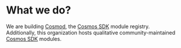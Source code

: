 # What we do?

We are building [Cosmod](https://cosmod.xyz), the [Cosmos SDK](https://docs.cosmos.network) module registry.  
Additionally, this organization hosts qualitative community-maintained [Cosmos SDK](https://docs.cosmos.network) modules.
